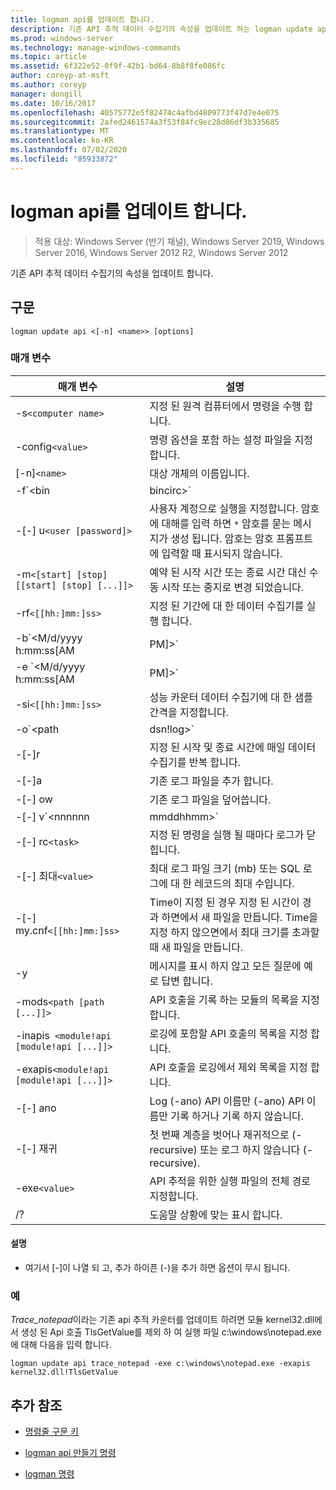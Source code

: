 ```yaml
---
title: logman api를 업데이트 합니다.
description: 기존 API 추적 데이터 수집기의 속성을 업데이트 하는 logman update api 명령에 대 한 참조 문서입니다.
ms.prod: windows-server
ms.technology: manage-windows-commands
ms.topic: article
ms.assetid: 6f322e52-0f9f-42b1-bd64-8b8f8fe086fc
author: coreyp-at-msft
ms.author: coreyp
manager: dongill
ms.date: 10/16/2017
ms.openlocfilehash: 40575772e5f82474c4afbd4809773f47d7e4e075
ms.sourcegitcommit: 2afed2461574a3f53f84fc9ec28d86df3b335685
ms.translationtype: MT
ms.contentlocale: ko-KR
ms.lasthandoff: 07/02/2020
ms.locfileid: "85933872"
---
```

# <a name="logman-update-api"></a>logman api를 업데이트 합니다.

> 적용 대상: Windows Server (반기 채널), Windows Server 2019, Windows Server 2016, Windows Server 2012 R2, Windows Server 2012

기존 API 추적 데이터 수집기의 속성을 업데이트 합니다.

## <a name="syntax"></a>구문

```
logman update api <[-n] <name>> [options]
```

### <a name="parameters"></a>매개 변수

| 매개 변수 | 설명 |
| --------- | ----------- |
| -s`<computer name>` | 지정 된 원격 컴퓨터에서 명령을 수행 합니다. |
| -config`<value>` | 명령 옵션을 포함 하는 설정 파일을 지정 합니다. |
| [-n]`<name>` | 대상 개체의 이름입니다. |
| -f`<bin|bincirc>` | 데이터 수집기에 대 한 로그 형식을 지정합니다. |
| -[-] u`<user [password]>` | 사용자 계정으로 실행을 지정합니다. 암호에 대해를 입력 하면 `*` 암호를 묻는 메시지가 생성 됩니다. 암호는 암호 프롬프트에 입력할 때 표시되지 않습니다. |
| -m`<[start] [stop] [[start] [stop] [...]]>` | 예약 된 시작 시간 또는 종료 시간 대신 수동 시작 또는 중지로 변경 되었습니다. |
| -rf`<[[hh:]mm:]ss>` | 지정 된 기간에 대 한 데이터 수집기를 실행 합니다. |
| -b`<M/d/yyyy h:mm:ss[AM|PM]>` | 지정된 된 시간에 데이터 수집을 시작 합니다. |
| -e `<M/d/yyyy h:mm:ss[AM|PM]>` | 지정된 된 시간에 대 한 데이터 수집을 종료 합니다. |
| -si`<[[hh:]mm:]ss>` | 성능 카운터 데이터 수집기에 대 한 샘플 간격을 지정합니다. |
| -o`<path|dsn!log>` | SQL 데이터베이스에 출력 로그 파일 또는 DSN 및 로그 설정 이름을 지정 합니다. |
| -[-]r | 지정 된 시작 및 종료 시간에 매일 데이터 수집기를 반복 합니다. |
| -[-]a | 기존 로그 파일을 추가 합니다. |
| -[-] ow | 기존 로그 파일을 덮어씁니다. |
| -[-] v`<nnnnnn|mmddhhmm>` | 로그 파일 이름 끝에 파일 버전 정보를 첨부 합니다. |
| -[-] rc`<task>` | 지정 된 명령을 실행 될 때마다 로그가 닫힙니다. |
| -[-] 최대`<value>` | 최대 로그 파일 크기 (mb) 또는 SQL 로그에 대 한 레코드의 최대 수입니다. |
| -[-] my.cnf`<[[hh:]mm:]ss>` | Time이 지정 된 경우 지정 된 시간이 경과 하면에서 새 파일을 만듭니다. Time을 지정 하지 않으면에서 최대 크기를 초과할 때 새 파일을 만듭니다. |
| -y | 메시지를 표시 하지 않고 모든 질문에 예로 답변 합니다. |
| -mods`<path [path [...]]>` | API 호출을 기록 하는 모듈의 목록을 지정 합니다. |
| -inapis` <module!api [module!api [...]]>` | 로깅에 포함할 API 호출의 목록을 지정 합니다. |
| -exapis`<module!api [module!api [...]]>` | API 호출을 로깅에서 제외 목록을 지정 합니다. |
| -[-] ano | Log (-ano) API 이름만 (-ano) API 이름만 기록 하거나 기록 하지 않습니다. |
| -[-] 재귀 | 첫 번째 계층을 벗어나 재귀적으로 (-recursive) 또는 로그 하지 않습니다 (-recursive). |
| -exe`<value>` | API 추적을 위한 실행 파일의 전체 경로 지정합니다. |
| /? | 도움말 상황에 맞는 표시 합니다. |

#### <a name="remarks"></a>설명

- 여기서 [-]이 나열 되 고, 추가 하이픈 (-)을 추가 하면 옵션이 무시 됩니다.

### <a name="examples"></a>예

*Trace_notepad*이라는 기존 api 추적 카운터를 업데이트 하려면 모듈 kernel32.dll에서 생성 된 Api 호출 TlsGetValue를 제외 하 여 실행 파일 c:\windows\notepad.exe에 대해 다음을 입력 합니다.

```
logman update api trace_notepad -exe c:\windows\notepad.exe -exapis kernel32.dll!TlsGetValue
```

## <a name="additional-references"></a>추가 참조

- [명령줄 구문 키](command-line-syntax-key.md)

- [logman api 만들기 명령](logman-create-api.md)

- [logman 명령](logman.md)
